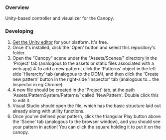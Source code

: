 ### Overview
Unity-based controller and visualizer for the Canopy.

### Developing
1. [Get the Unity editor](https://unity3d.com/get-unity/download) for your platform. It's free.
2. Once it's installed, click the 'Open' button and select this repository's folder.
3. Open the "Canopy" scene under the "Assets/Scenes/" directory in the 'Project' tab (analogous to the assets or static files associated with a web app)
4.To add a new pattern, click the 'Patterns' object in the left side 'Hierarchy' tab (analogous to the DOM), and then click the 'Create new pattern' button in the right-side 'Inspector' tab (analogous to... the Inspector in eg Chrome)
5. A new file should be created in the 'Project' tab, at the path 'Assets/PatternSystem/Patterns/' called 'NewPattern'. Double click this to edit it.
6. Visual Studio should open the file, which has the basic structure laid out already along with utility functions.
7. Once you've defined your pattern, click the triangular Play button above the 'Scene' tab (analogous to the browser window), and you should see your pattern in action! You can click the square holding it to put it on the canopy.

